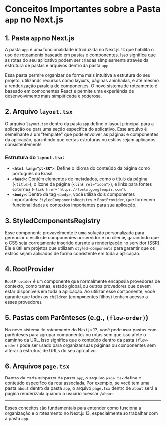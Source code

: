 # Conceitos Importantes sobre a Pasta `app` no Next.js

## 1. Pasta `app` no Next.js

A pasta `app` é uma funcionalidade introduzida no Next.js 13 que habilita o uso de roteamento baseado em pastas e componentes. Isso significa que as rotas do seu aplicativo podem ser criadas simplesmente através da estrutura de pastas e arquivos dentro da pasta `app`. 

Essa pasta permite organizar de forma mais intuitiva a estrutura do seu projeto, utilizando recursos como layouts, páginas aninhadas, e até mesmo a renderização paralela de componentes. O novo sistema de roteamento é baseado em componentes React e permite uma experiência de desenvolvimento mais simplificada e poderosa.

## 2. Arquivo `layout.tsx`

O arquivo `layout.tsx` dentro da pasta `app` define o layout principal para a aplicação ou para uma seção específica do aplicativo. Esse arquivo é semelhante a um "template" que pode envolver as páginas e componentes da aplicação, garantindo que certas estruturas ou estilos sejam aplicados consistentemente.

### Estrutura do `layout.tsx`:

- **`<html lang="pt-BR">`**: Define o idioma do conteúdo da página como português do Brasil.
- **`<head>`**: Contém elementos de metadados, como o título da página (`<title>`), o ícone da página (`<link rel="icon">`), e links para fontes externas (`<link href="https://fonts.googleapis.com"`).
- **`<body>`**: Dentro da tag `<body>`, você utiliza dois componentes importantes: `StyledComponentsRegistry` e `RootProvider`, que fornecem funcionalidades e contextos importantes para sua aplicação.

## 3. StyledComponentsRegistry

Esse componente provavelmente é uma solução personalizada para gerenciar o estilo de componentes no servidor e no cliente, garantindo que o CSS seja corretamente inserido durante a renderização no servidor (SSR). Ele é útil em projetos que utilizam `styled-components` para garantir que os estilos sejam aplicados de forma consistente em toda a aplicação.

## 4. RootProvider

`RootProvider` é um componente que normalmente encapsula provedores de contexto, como temas, estado global, ou outros provedores que devem estar disponíveis em toda a aplicação. Ao utilizar esse componente, você garante que todos os `children` (componentes filhos) tenham acesso a esses provedores.

## 5. Pastas com Parênteses (e.g., `(flow-order)`)

No novo sistema de roteamento do Next.js 13, você pode usar pastas com parênteses para agrupar componentes ou rotas sem que isso afete o caminho da URL. Isso significa que o conteúdo dentro da pasta `(flow-order)` pode ser usado para organizar suas páginas ou componentes sem alterar a estrutura de URLs do seu aplicativo.

## 6. Arquivos `page.tsx`

Dentro de cada subpasta da pasta `app`, o arquivo `page.tsx` define o conteúdo específico da rota associada. Por exemplo, se você tem uma pasta `about` dentro da pasta `app`, o arquivo `page.tsx` dentro de `about` será a página renderizada quando o usuário acessar `/about`.

---

Esses conceitos são fundamentais para entender como funciona a organização e o roteamento no Next.js 13, especialmente ao trabalhar com a pasta `app`.
